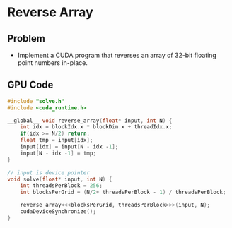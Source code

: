 # Reverse Array

## Problem
- Implement a CUDA program that reverses an array of 32-bit floating point numbers in-place.

## GPU Code
~~~c++
#include "solve.h"
#include <cuda_runtime.h>

__global__ void reverse_array(float* input, int N) {
    int idx = blockIdx.x * blockDim.x + threadIdx.x;
    if(idx >= N/2) return;
    float tmp = input[idx];
    input[idx] = input[N - idx -1];
    input[N - idx -1] = tmp;
}

// input is device pointer
void solve(float* input, int N) {
    int threadsPerBlock = 256;
    int blocksPerGrid = (N/2+ threadsPerBlock - 1) / threadsPerBlock;

    reverse_array<<<blocksPerGrid, threadsPerBlock>>>(input, N);
    cudaDeviceSynchronize();
}
~~~